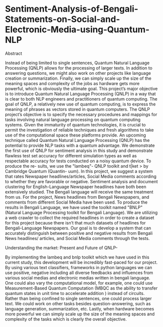 # Sentiment-Analysis-of-Bengali-Statements-on-Social-and-Electronic-Media-using-Quantum-NLP

Abstract

Instead of being limited to single sentences, Quantum Natural Language Processing
(QNLP) allows for the processing of larger texts. In addition to answering questions,
we might also work on other projects like language creation or summarization. Finally,
we can simply scale up the size of the meaning spaces and complexity of the jobs as
hardware gets more powerful, which is obviously the ultimate goal. This project’s major
objective is to introduce Quantum Natural Language Processing (QNLP) in a way that
is clear to both NLP engineers and practitioners of quantum computing. The goal of
QNLP, a relatively new use of quantum computing, is to express the meaning of phrases
as vectors stored in quantum computers. The QNLP project’s objective is to specify the
necessary procedures and mappings for tasks involving natural language processing on
quantum computing systems. Given the immaturity of quantum technologies, it is crucial
to permit the investigation of reliable techniques and fresh algorithms to take use of the
computational space these platforms provide. An upcoming technique called Quantum
Natural Language Processing (QNLP) has the potential to provide NLP tasks with a
quantum advantage. We demonstrate the first use of QNLP for sentiment analysis in this
study and demonstrate flawless test set accuracy for different simulation types as well as
respectable accuracy for tests conducted on a noisy quantum device. To produce the re-
sults, we use the "lambeq"- QNLP toolkit and t|ket > by Cambridge Quantum (Quantin-
uum). In this project, we suggest a system that rates Newspaper headlines/articles,
Social Media comments according to whether they are favorable or negative. Sentiment
analysis and document clustering for English-Language Newspaper headlines have both
been extensively studied. The Bengali language will receive the same treatment from us.
For the project, News headlines from Bengali Newspapers, and comments from different
Social Media have been used. To produce the results in Bengali Language, we have used
the toolkit named "BNLP" (Natural Language Processing toolkit for Bengali Language).
We are utilizing a web crawler to collect the required headlines in order to create a dataset
for this project because there isn’t that much datasets of headlines for Bengali-Language
Newspapers. Our goal is to develop a system that can accurately distinguish between
positive and negative results from Bengali News headlines/ articles, and Social Media
comments through the tests.

Understanding the market: Present and Future of QNLP-

By implementing the lambeq and bnlp toolkit which we have used in this current study,
this development will be incredibly fast-paced for our project. By using various text
classifiers, frameworks in python languages we can use positive, negative including all
diverse feedbacks and influences from various social medias and electronic medias written
in bengali language. One could also vary the computational model, for example, one
could use Measurement-Based Quantum Computation (MBQC as the ability to transfer
quantum states in unit time to accelerate addition ) instead of circuits. Rather than
being confined to single sentences, one could process larger text. We could work on
other tasks besides question-answering, such as language generation, summarization, etc.
Lastly, when hardware becomes more powerful we can simply scale up the size of the
meaning spaces and complexity of the tasks which is clearly the overall objective.
